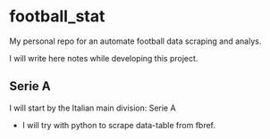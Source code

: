 # football_stat
My personal repo for an automate football data scraping and analys.

I will write here notes while developing this project.
## Serie A
I will start by the Italian main division: Serie A
- I will try with python to scrape data-table from fbref.